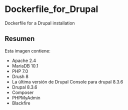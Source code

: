 # Dockerfile_for_Drupal
Dockerfile for a Drupal installation

Resumen
-------

Esta imagen contiene:

* Apache 2.4
* MariaDB 10.1
* PHP 7.0
* Drush 8
* La última versión de Drupal Console para drupal 8.3.6
* Drupal 8.3.6
* Composer
* PHPMyAdmin
* Blackfire
